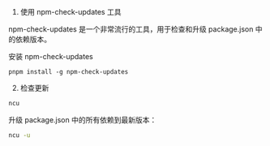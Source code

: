 
1. 使用 npm-check-updates 工具

npm-check-updates 是一个非常流行的工具，用于检查和升级 package.json 中的依赖版本。

安装 npm-check-updates

```
pnpm install -g npm-check-updates
```


2. 检查更新

```bash
ncu
```

升级 package.json 中的所有依赖到最新版本：
```bash
ncu -u
```


